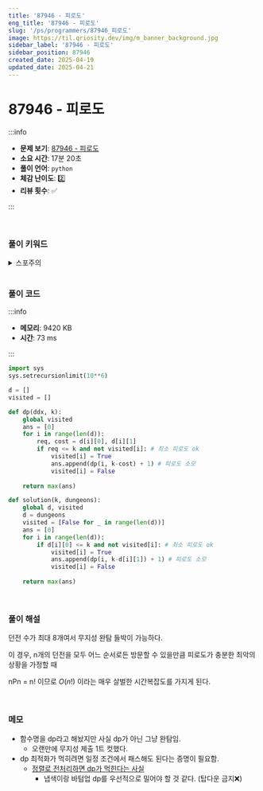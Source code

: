 ```yaml
---
title: '87946 - 피로도'
eng_title: '87946 - 피로도'
slug: '/ps/programmers/87946_피로도'
image: https://til.qriosity.dev/img/m_banner_background.jpg
sidebar_label: '87946 - 피로도'
sidebar_position: 87946
created_date: 2025-04-19
updated_date: 2025-04-21
---
```


# 87946 - 피로도

:::info

- **문제 보기**: [87946 - 피로도](https://school.programmers.co.kr/learn/courses/30/lessons/87946)
- **소요 시간**: 17분 20초
- **풀이 언어**: `python`
- **체감 난이도**: 2️⃣
- **리뷰 횟수**: ✅

:::

<br />

### 풀이 키워드

<details>
<summary>스포주의</summary>

`완전탐색` `dp`

</details>

<br />

### 풀이 코드

:::info

- **메모리**: 9420 KB
- **시간**: 73 ms

:::

```python
import sys
sys.setrecursionlimit(10**6)

d = []
visited = []

def dp(ddx, k):
    global visited
    ans = [0]
    for i in range(len(d)):
        req, cost = d[i][0], d[i][1]
        if req <= k and not visited[i]: # 최소 피로도 ok
            visited[i] = True
            ans.append(dp(i, k-cost) + 1) # 피로도 소모
            visited[i] = False
        
    return max(ans)

def solution(k, dungeons):
    global d, visited
    d = dungeons
    visited = [False for _ in range(len(d))]
    ans = [0]
    for i in range(len(d)):
        if d[i][0] <= k and not visited[i]: # 최소 피로도 ok
            visited[i] = True
            ans.append(dp(i, k-d[i][1]) + 1) # 피로도 소모
            visited[i] = False
    
    return max(ans)
```

<br />

### 풀이 해설

던전 수가 최대 8개여서 무지성 완탐 들박이 가능하다.

이 경우, n개의 던전을 모두 어느 순서로든 방문할 수 있을만큼 피로도가 충분한 최악의 상황을 가정할 때

nPn = n! 이므로 $O(n!)$ 이라는 매우 살벌한 시간복잡도를 가지게 된다.

<br />

### 메모

- 함수명을 dp라고 해놨지만 사실 dp가 아닌 그냥 완탐임.
    - 오랜만에 무지성 제출 1트 컷했다.
- dp 최적화가 먹히려면 일정 조건에서 패스해도 된다는 증명이 필요함.
    - [정렬로 전처리하면 dp가 먹힌다는 사실](https://school.programmers.co.kr/questions/52569)
        - 냅색이랑 바텀업 dp를 우선적으로 밀어야 할 것 같다. (탑다운 금지❌)